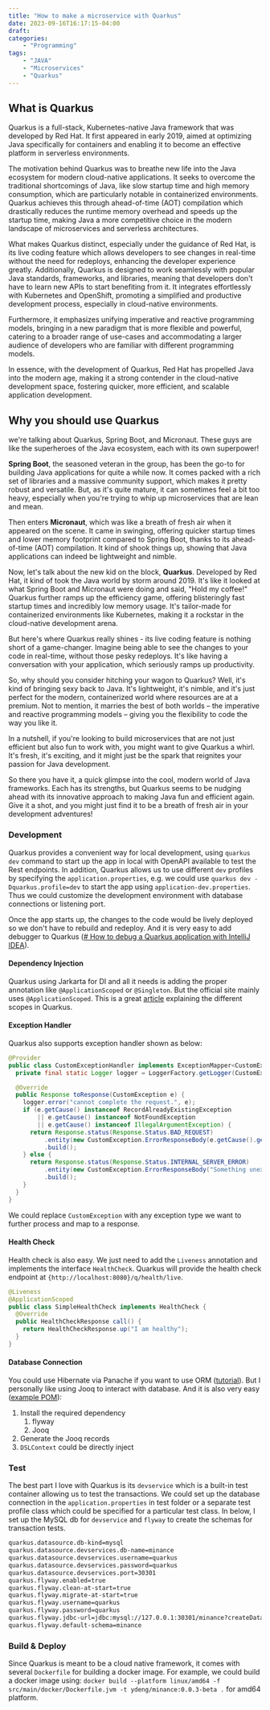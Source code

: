 ```yaml
---
title: "How to make a microservice with Quarkus"
date: 2023-09-16T16:17:15-04:00
draft:
categories: 
    - "Programming"
tags: 
    - "JAVA"
    - "Microservices"
    - "Quarkus"
---
```


## What is Quarkus

Quarkus is a full-stack, Kubernetes-native Java framework that was developed by Red Hat. It first appeared in early 2019, aimed at optimizing Java specifically for containers and enabling it to become an effective platform in serverless environments.

The motivation behind Quarkus was to breathe new life into the Java ecosystem for modern cloud-native applications. It seeks to overcome the traditional shortcomings of Java, like slow startup time and high memory consumption, which are particularly notable in containerized environments. Quarkus achieves this through ahead-of-time (AOT) compilation which drastically reduces the runtime memory overhead and speeds up the startup time, making Java a more competitive choice in the modern landscape of microservices and serverless architectures.

What makes Quarkus distinct, especially under the guidance of Red Hat, is its live coding feature which allows developers to see changes in real-time without the need for redeploys, enhancing the developer experience greatly. Additionally, Quarkus is designed to work seamlessly with popular Java standards, frameworks, and libraries, meaning that developers don't have to learn new APIs to start benefiting from it. It integrates effortlessly with Kubernetes and OpenShift, promoting a simplified and productive development process, especially in cloud-native environments.

Furthermore, it emphasizes unifying imperative and reactive programming models, bringing in a new paradigm that is more flexible and powerful, catering to a broader range of use-cases and accommodating a larger audience of developers who are familiar with different programming models.

In essence, with the development of Quarkus, Red Hat has propelled Java into the modern age, making it a strong contender in the cloud-native development space, fostering quicker, more efficient, and scalable application development.

## Why you should use Quarkus

we're talking about Quarkus, Spring Boot, and Micronaut. These guys are like the superheroes of the Java ecosystem, each with its own superpower!

**Spring Boot**, the seasoned veteran in the group, has been the go-to for building Java applications for quite a while now. It comes packed with a rich set of libraries and a massive community support, which makes it pretty robust and versatile. But, as it's quite mature, it can sometimes feel a bit too heavy, especially when you're trying to whip up microservices that are lean and mean.

Then enters **Micronaut**, which was like a breath of fresh air when it appeared on the scene. It came in swinging, offering quicker startup times and lower memory footprint compared to Spring Boot, thanks to its ahead-of-time (AOT) compilation. It kind of shook things up, showing that Java applications can indeed be lightweight and nimble.

Now, let's talk about the new kid on the block, **Quarkus**. Developed by Red Hat, it kind of took the Java world by storm around 2019. It's like it looked at what Spring Boot and Micronaut were doing and said, "Hold my coffee!" Quarkus further ramps up the efficiency game, offering blisteringly fast startup times and incredibly low memory usage. It's tailor-made for containerized environments like Kubernetes, making it a rockstar in the cloud-native development arena.

But here's where Quarkus really shines - its live coding feature is nothing short of a game-changer. Imagine being able to see the changes to your code in real-time, without those pesky redeploys. It's like having a conversation with your application, which seriously ramps up productivity.

So, why should you consider hitching your wagon to Quarkus? Well, it's kind of bringing sexy back to Java. It's lightweight, it's nimble, and it's just perfect for the modern, containerized world where resources are at a premium. Not to mention, it marries the best of both worlds – the imperative and reactive programming models – giving you the flexibility to code the way you like it.

In a nutshell, if you're looking to build microservices that are not just efficient but also fun to work with, you might want to give Quarkus a whirl. It's fresh, it's exciting, and it might just be the spark that reignites your passion for Java development.

So there you have it, a quick glimpse into the cool, modern world of Java frameworks. Each has its strengths, but Quarkus seems to be nudging ahead with its innovative approach to making Java fun and efficient again. Give it a shot, and you might just find it to be a breath of fresh air in your development adventures!
### Development

Quarkus provides a convenient way for local development, using `quarkus dev` command to start up the app in local with OpenAPI available to test the Rest endpoints. In addition, Quarkus allows us to use different `dev` profiles by specifying the `application.properties`, e.g. we could use `quarkus dev -Dquarkus.profile=dev`  to start the app using `application-dev.properties`. Thus we could customize the development environment with database connections or listening port.

Once the app starts up, the changes to the code would be lively deployed so we don't have to rebuild and redeploy. And it is very easy to add debugger to Quarkus ([# How to debug a Quarkus application with IntelliJ IDEA](https://www.youtube.com/watch?v=44Apvlumx0E)).

#### Dependency Injection

Quarkus using Jarkarta for DI and all it needs is adding the proper annotation like `@ApplicationScoped` or `@Singleton`. But the official site mainly uses `@ApplicationScoped`. This is a great [article](https://marcelkliemannel.com/articles/2021/overview-of-bean-scopes-in-quarkus/) explaining the different scopes in Quarkus.

#### Exception Handler

Quarkus also supports exception handler shown as below:
```java
@Provider
public class CustomExceptionHandler implements ExceptionMapper<CustomException> {
  private final static Logger logger = LoggerFactory.getLogger(CustomExceptionHandler.class);

  @Override
  public Response toResponse(CustomException e) {
    logger.error("cannot complete the request.", e);
    if (e.getCause() instanceof RecordAlreadyExistingException
        || e.getCause() instanceof NotFoundException
        || e.getCause() instanceof IllegalArgumentException) {
      return Response.status(Response.Status.BAD_REQUEST)
          .entity(new CustomException.ErrorResponseBody(e.getCause().getMessage()))
          .build();
    } else {
      return Response.status(Response.Status.INTERNAL_SERVER_ERROR)
          .entity(new CustomException.ErrorResponseBody("Something unexpected happened. Try again"))
          .build();
    }
  }
}
```

We could replace `CustomException` with any exception type we want to further process and map to a response.
#### Health Check

Health check is also easy. We just need to add the `Liveness` annotation and implements the interface `HealthCheck`. Quarkus will provide the health check endpoint at `{http://localhost:8080}/q/health/live`. 

```java
@Liveness
@ApplicationScoped
public class SimpleHealthCheck implements HealthCheck {
  @Override
  public HealthCheckResponse call() {
    return HealthCheckResponse.up("I am healthy");
  }
}
```

#### Database Connection

You could use Hibernate via Panache if you want to use ORM ([tutorial](https://quarkus.io/guides/hibernate-orm-panache)). But I personally like using Jooq to interact with database. And it is also very easy ([example POM](https://github.com/ydeng11/Minance/blob/33f9dac0cacacc46ec0bdf406e6dc51c1e0c4142/pom.xml#L217-L287)):
1. Install the required dependency
	1. flyway
	2. Jooq
2. Generate the Jooq records
3. `DSLContext` could be directly inject
### Test

The best part I love with Quarkus is its `devservice` which is a built-in test container allowing us to test the transactions. We could set up the database connection in the `application.properties` in test folder or a separate test profile class which could be specified for a particular test class. In below, I set up the MySQL db for `devservice` and `flyway` to create the schemas for transaction tests.

```bash
quarkus.datasource.db-kind=mysql  
quarkus.datasource.devservices.db-name=minance  
quarkus.datasource.devservices.username=quarkus  
quarkus.datasource.devservices.password=quarkus  
quarkus.datasource.devservices.port=30301  
quarkus.flyway.enabled=true  
quarkus.flyway.clean-at-start=true  
quarkus.flyway.migrate-at-start=true  
quarkus.flyway.username=quarkus  
quarkus.flyway.password=quarkus  
quarkus.flyway.jdbc-url=jdbc:mysql://127.0.0.1:30301/minance?createDatabaseIfNotExist=true  
quarkus.flyway.default-schema=minance
```

### Build & Deploy

Since Quarkus is meant to be a cloud native framework, it comes with several `Dockerfile` for building a docker image. For example, we could build a docker image using: `docker build --platform linux/amd64 -f src/main/docker/Dockerfile.jvm -t ydeng/minance:0.0.3-beta .` for amd64 platform.
